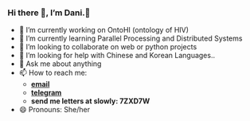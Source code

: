 ### Hi there 👋, I’m Dani.:sunflower: 
 
<!-- ![A](https://www.getslowly.com/wp-content/themes/slowly/assets/img/logo.svg)
**daniellic9/daniellic9** is a ✨ _special_ ✨ repository because its `README.md` (this file) appears on your GitHub profile.
-->

- 🔭 I’m currently working on OntoHI (ontology of HIV)
- 🌱 I’m currently learning Parallel Processing and Distributed Systems
- 👯 I’m looking to collaborate on web or python projects
- 🤔 I’m looking for help with Chinese and Korean Languages..
- 💬 Ask me about anything
- 📫 How to reach me: 
    - **[email](daniellic9@gmail.com)**
    - **[telegram](https://t.me/daniellic9)** 
    - **send me letters at slowly: 7ZXD7W**
- 😄 Pronouns: She/her
<!-- - ⚡ Fun fact: 
-->
